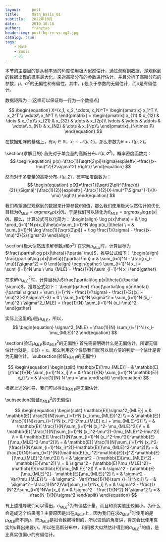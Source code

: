 ```yaml
---
layout:     post
title:      Math_Basis_01
subtitle:   2022年10月
date:       2019-10-18
author:     franztao
header-img: post-bg-re-vs-ng2.jpg
catalog: true
tags:
    - Math
    - Basis
    - 01
---
```


    



本节的主要目的是从频率派的角度使用极大似然估计，通过观察到数据，是观察到的数据出现的概率最大化，来对高斯分布的参数进行估计。并且分析了高斯分布的参数，$\mu$，$\sigma^2$的无偏性和有偏性。其中，$\mu$是关于参数的无偏估计，而$\sigma$是有偏估计。

数据矩阵为：(这样可以保证每一行为一个数据点)

$$
\begin{equation}
    X=(x_1, x_2, \cdots, x_N)^T=
    \begin{pmatrix}
    x_1^T \\ 
    x_2^T \\
    \vdots\\
    x_N^T \\
    \end{pmatrix} =
    \begin{pmatrix}
    x_{11} & x_{12} & \dots & x_{1p}\\
    x_{21} & x_{32} & \dots & x_{2p}\\
    \vdots & \vdots & \ddots & \vdots\\
    x_{N1} & x_{N2} & \dots & x_{Np}\\
    \end{pmatrix}_{N\times P}
\end{equation}
$$

在数据矩阵的基础上，有$x_i \in \mathbb{R}$，$x_i \sim \mathcal{N}(\mu, \Sigma)$，那么参数为$\theta=\mathcal{N}(\mu, \Sigma)$。

\section{求解目的}
首先对于单变量的高斯分布$\mathcal{N}(\mu,\sigma^2)$，概率密度函数为：
$$
\begin{equation}
    p(x)=\frac{1}{\sqrt{2\pi}\sigma}exp\left\{ -\frac{(x-\mu)^2}{2\sigma^2} \right\}
\end{equation}
$$

然而对于多变量的高斯分布$\mathcal{N}(\mu,\Sigma)$，概率密度函数为：
$$
\begin{equation}
    p(X)=\frac{1}{\sqrt{2\pi}^{\frac{d}{2}}|\Sigma|^{\frac{1}{2}}}exp\left\{ -\frac{1}{2}(X-\mu)^T\Sigma^{-1}(X-\mu) \right\}
\end{equation}
$$

我们希望通过观察到的数据来计算参数$\theta$的值，那么我们使用极大似然估计的优化目标为$\theta_{MLE}=argmax_{\theta}p(x|\theta)$。于是我们可以转化为$\theta_{MLE}=argmax_{\theta}\log p(x|\theta)$。那么，计算公式可以化简为：
\begin{align}
    \log p(x|\theta) = & \log \prod_{i=1}^N p(x_i|\theta)=\sum_{i=1}^N \log p(x_i|\theta) \\
    = & \sum_{i=1}^N \log \frac{1}{\sqrt{2\pi}} + \log \frac{1}{\sigma} - \frac{(x-\mu)^2}{2\sigma^2} 
\end{align}

\section{极大似然法求解参数$\mu$和$\sigma^2$}
在求解$\mu_{MLE}$时，计算目标为$\frac{\partial\log p(x|\theta)}{\partial \mu}$，推导公式如下：
\begin{align}
    \frac{\partial\log p(x|\theta)}{\partial \mu} = & \sum_{i=1}^N - \frac{(x_i-\mu)}{\sigma^2} = 0
\end{align}
\begin{gather}
    \sum_{i=1}^N x_i =  \sum_{i=1}^N \mu \\
    \mu_{MLE} =  \frac{1}{N}\sum_{i=1}^N x_i
\end{gather}

在求解$\sigma^2_{MLE}$时，计算目标为$\frac{\partial\log p(x|\theta)}{\partial \sigma}$，推导公式如下：
\begin{gather}
    \frac{\partial\log p(x|\theta)}{\partial \sigma} 
     = \sum_{i=1}^N - \frac{1}{\sigma} - \frac{1}{2}(x_i-\mu)^2(-2)\sigma^{-3} = 0 \\
     \sum_{i=1}^N  \sigma^2 = \sum_{i=1}^N (x_i-\mu)^2 \\
     \sigma^2_{MLE} = \frac{1}{N} \sum_{i=1}^N (x_i-\mu)^2 
\end{gather}

实际上这里的$\mu$是$\mu_{MLE}$，所以，
$$
\begin{equation}
    \sigma^2_{MLE} = \frac{1}{N} \sum_{i=1}^N (x_i-\mu_{MLE})^2 
\end{equation}
$$

\section{验证$\mu_{MLE}$和$\sigma^2_{MLE}$的无偏性}
首先需要明确什么是无偏估计，所谓无偏估计也就是，$\mathbb{E}(\hat{x})=x$。那么利用这个性质我们就可以很方便的判断一个估计是否为无偏估计。
\subsection{验证$\mu_{MLE}$的无偏性}

$$
\begin{equation}
    \begin{split}
        \mathbb{E}[\mu_{MLE}] = & \mathbb{E}[\frac{1}{N} \sum_{i=1}^N x_i] \\
        = & \frac{1}{N} \sum_{i=1}^N \mathbb{E}[  x_i] \\
        = & \frac{1}{N} N \mu = \mu
    \end{split}
\end{equation}
$$


根据上述的推导，我们可以得出$\mu_{MLE}$是无偏估计。

\subsection{验证$\sigma^2_{MLE}$的无偏性}

$$
\begin{equation}
    \begin{split}
        \mathbb{E}[\sigma^2_{MLE}] = & \mathbb{E}[ \frac{1}{N}\sum_{i=1}^N (x_i-\mu_{MLE})^2] \\
        = & \mathbb{E}[ \frac{1}{N}\sum_{i=1}^N (x_i^2-2\mu_{MLE} x_i + \mu_{MLE}^2)] \\
        = & \mathbb{E}[ \frac{1}{N}\sum_{i=1}^N (x_i^2- \mu_{MLE}^2)]\\
        = & \mathbb{E}[ \frac{1}{N}\sum_{i=1}^N (x_i^2-\mu^2)-(\mu_{MLE}^2-\mu^2)] \\
        = & \mathbb{E}[ \frac{1}{N}\sum_{i=1}^N (x_i^2-\mu^2)]-\mathbb{E}[(\mu_{MLE}^2-\mu^2)]\\
        = & \mathbb{E}[ \frac{1}{N}\sum_{i=1}^N (x_i^2-(\frac{1}{N}\sum_{i=1}^Nx_i)^2)]-\mathbb{E}[(\mu_{MLE}^2-\mu^2)]\\
        = & \frac{1}{N}\sum_{i=1}^{N}(\mathbb{E}[x_i^2]-\mathbb{E}[x]^2)-\mathbb{E}[(\mu_{MLE}^2-\mu^2)] \\
        = & \sigma^2 - (\mathbb{E}[\mu_{MLE}^2] - \mathbb{E}[\mu^2]) \\
        = & \sigma^2 - (\mathbb{E}[\mu_{MLE}^2] - \mathbb{E}[\mathbb{E}[\mu_{MLE}]^2]) \\
        = & \sigma^2 - (\mathbb{E}[\mu_{MLE}^2] - \mathbb{E}[\mu_{MLE}]^2] \\
        = & \sigma^2 - Var[\mu_{MLE}] \\
        = & \sigma^2 - Var[\frac{1}{N}\sum_{i=1}^Nx_i] \\
        = & \sigma^2 - \frac{1}{N^2}Var[\sum_{i=1}^Nx_i] \\
        = & \sigma^2 - \frac{1}{N^2}\sum_{i=1}^NVar[x_i] \\ 
        = & \sigma^2 - \frac{1}{N^2} N \sigma^2 \\
        = & \frac{N-1}{N}\sigma^2
    \end{split}
\end{equation}
$$

有上述推导我们可以得出，$\sigma^2_{MLE}$为有偏估计量，而且和真实值比较偏小。为什么会造成这个结果呢？主要原因是出在$\mu_{MLE}$上，因为我们在求$\sigma^2_{MLE}$时使用的是$\mu_{MLE}$而不是$\mu$。而$\mu_{MLE}$是拟合数据得到的，所以波动的角度讲，肯定会比使用真实的$\mu$算出来要小。所以在高斯分布中，利用极大似然估计得到的$\sigma^2_{MLE}$的值，是比真实值偏小的有偏估计。

